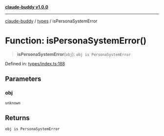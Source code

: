 [**claude-buddy v1.0.0**](../../README.md)

***

[claude-buddy](../../modules.md) / [types](../README.md) / isPersonaSystemError

# Function: isPersonaSystemError()

> **isPersonaSystemError**(`obj`): `obj is PersonaSystemError`

Defined in: [types/index.ts:188](https://github.com/gsetsero/assistant-integration/blob/911ddf7680199ad668404c191ed66335473fdc65/claude-buddy/src/types/index.ts#L188)

## Parameters

### obj

`unknown`

## Returns

`obj is PersonaSystemError`

